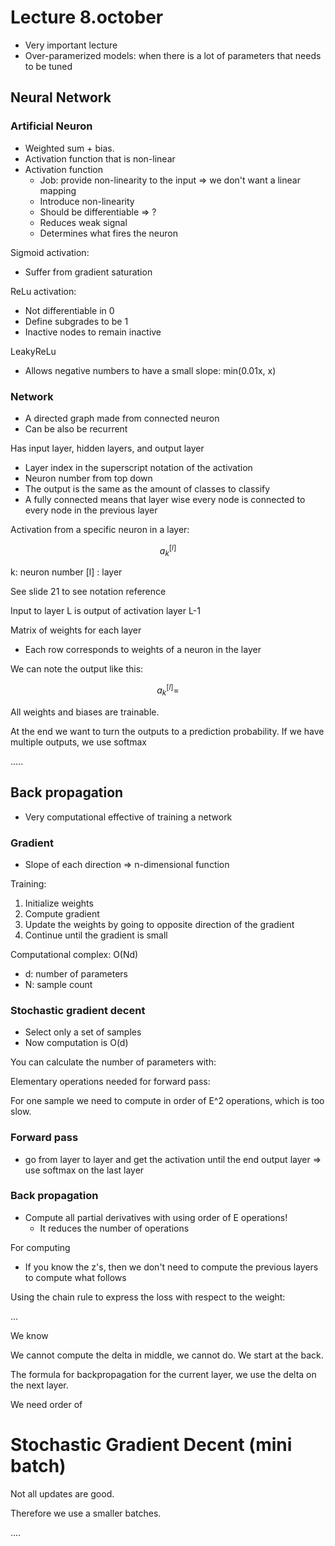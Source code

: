# Lecture 8.october 

- Very important lecture 
- Over-paramerized models: when there is a lot of parameters that needs to be tuned


## Neural Network 

### Artificial Neuron

- Weighted sum + bias. 
- Activation function that is non-linear 
- Activation function
  - Job: provide non-linearity to the input => we don't want a linear mapping 
  - Introduce non-linearity 
  - Should be differentiable => ?
  - Reduces weak signal 
  - Determines what fires the neuron 


Sigmoid activation:
- Suffer from gradient saturation

ReLu activation:
- Not differentiable in 0
- Define subgrades to be 1
- Inactive nodes to remain inactive 

LeakyReLu
- Allows negative numbers to have a small slope: min(0.01x, x)


### Network 

- A directed graph made from connected neuron 
- Can be also be recurrent 

Has input layer, hidden layers, and output layer 
- Layer index in the superscript notation of the activation 
- Neuron number from top down 
- The output is the same as the amount of classes to classify 
- A fully connected means that layer wise every node is connected to every node in the previous layer


Activation from a specific neuron in a layer: 

```math
a_k^{[l]}
```
k: neuron number
[l] : layer 


See slide 21 to see notation reference 

Input to layer L is output of activation layer L-1 

Matrix of weights for each layer 
- Each row corresponds to weights of a neuron in the layer


We can note the output like this:

```math
a_k^{[l]} = 
```

All weights and biases are trainable. 

At the end we want to turn the outputs to a prediction probability.
If we have multiple outputs, we use softmax 

.....

## Back propagation 

- Very computational effective of training a network 

### Gradient 

- Slope of each direction => n-dimensional function 

Training: 
1. Initialize weights
2. Compute gradient 
3. Update the weights by going to opposite direction of the gradient 
4. Continue until the gradient is small 

Computational complex: O(Nd) 
- d: number of parameters 
- N: sample count 

### Stochastic gradient decent
- Select only a set of samples
- Now computation is O(d)



You can calculate the number of parameters with:

Elementary operations needed for forward pass:


For one sample we need to compute in order of E^2 operations, which is too slow. 


### Forward pass
- go from layer to layer and get the activation until the end output layer => use softmax on the last layer



### Back propagation 

- Compute all partial derivatives with using order of E operations!
  - It reduces the number of operations 


For computing 
- If you know the z's, then we don't need to compute the previous layers to compute what follows

Using the chain rule to express the loss with respect to the weight: 

...

We know 


We cannot compute the delta in middle, we cannot do.
We start at the back. 

The formula for backpropagation for the current layer, we use the delta on the next layer.

We need order of 


# Stochastic Gradient Decent (mini batch)

Not all updates are good. 

Therefore we use a smaller batches.

....